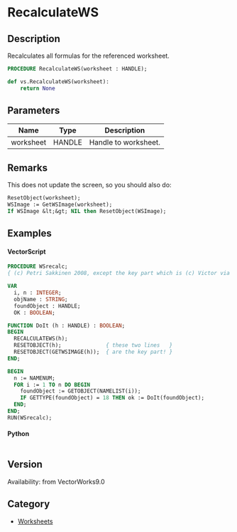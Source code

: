 # RecalculateWS

## Description
Recalculates all formulas for the referenced worksheet.

```pascal
PROCEDURE RecalculateWS(worksheet : HANDLE);
```

```python
def vs.RecalculateWS(worksheet):
    return None
```

## Parameters
|Name|Type|Description|
|---|---|---|
|worksheet|HANDLE|Handle to worksheet.|

## Remarks
This does not update the screen, so you should also do:
```pascal
ResetObject(worksheet);
WSImage := GetWSImage(worksheet);
If WSImage &lt;&gt; NIL then ResetObject(WSImage);
```

## Examples
#### VectorScript ####
```pascal
PROCEDURE WSrecalc;
{ (c) Petri Sakkinen 2008, except the key part which is (c) Victor via VSFR }

VAR 
  i, n : INTEGER;
  objName : STRING;
  foundObject : HANDLE;
  OK : BOOLEAN; 

FUNCTION DoIt (h : HANDLE) : BOOLEAN;
BEGIN
  RECALCULATEWS(h);
  RESETOBJECT(h);              { these two lines   }
  RESETOBJECT(GETWSIMAGE(h));  { are the key part! }
END;

BEGIN
  n := NAMENUM; 
  FOR i := 1 TO n DO BEGIN
    foundObject := GETOBJECT(NAMELIST(i));
    IF GETTYPE(foundObject) = 18 THEN ok := DoIt(foundObject);
  END; 
END;
RUN(WSrecalc);
```
#### Python ####
```python

```

## Version
Availability: from VectorWorks9.0

## Category
* [Worksheets](../Categories/Worksheets.md)
